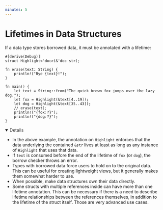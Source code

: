 ```yaml
---
minutes: 5
---
```


# Lifetimes in Data Structures

If a data type stores borrowed data, it must be annotated with a lifetime:

```rust,editable
#[derive(Debug)]
struct Highlight<'doc>(&'doc str);

fn erase(text: String) {
    println!("Bye {text}!");
}

fn main() {
    let text = String::from("The quick brown fox jumps over the lazy dog.");
    let fox = Highlight(&text[4..19]);
    let dog = Highlight(&text[35..43]);
    // erase(text);
    println!("{fox:?}");
    println!("{dog:?}");
}
```

<details open='true'>

- In the above example, the annotation on `Highlight` enforces that the data
  underlying the contained `&str` lives at least as long as any instance of
  `Highlight` that uses that data.
- If `text` is consumed before the end of the lifetime of `fox` (or `dog`), the
  borrow checker throws an error.
- Types with borrowed data force users to hold on to the original data. This can
  be useful for creating lightweight views, but it generally makes them somewhat
  harder to use.
- When possible, make data structures own their data directly.
- Some structs with multiple references inside can have more than one lifetime
  annotation. This can be necessary if there is a need to describe lifetime
  relationships between the references themselves, in addition to the lifetime
  of the struct itself. Those are very advanced use cases.

</details>
